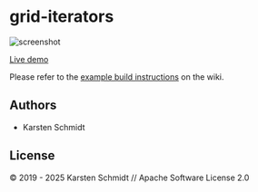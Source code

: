 # grid-iterators

![screenshot](https://raw.githubusercontent.com/thi-ng/umbrella/develop/assets/examples/grid-iterators.png)

[Live demo](http://demo.thi.ng/umbrella/grid-iterators/)

Please refer to the [example build instructions](https://github.com/thi-ng/umbrella/wiki/Example-build-instructions) on the wiki.

## Authors

- Karsten Schmidt

## License

&copy; 2019 - 2025 Karsten Schmidt // Apache Software License 2.0
